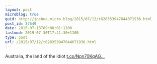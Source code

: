 ```yaml
---
layout: post
microblog: true
guid: http://joshua.micro.blog/2015/07/12/t620353947644071936.html
post_id: 37649
date: 2015-07-13T09:08:01+1100
lastmod: 2019-07-30T17:41:30+1100
type: post
url: /2015/07/12/t620353947644071936.html
---
```

Australia, the land of the idiot [t.co/Npn70KqAG...](http://t.co/Npn70KqAGD)
